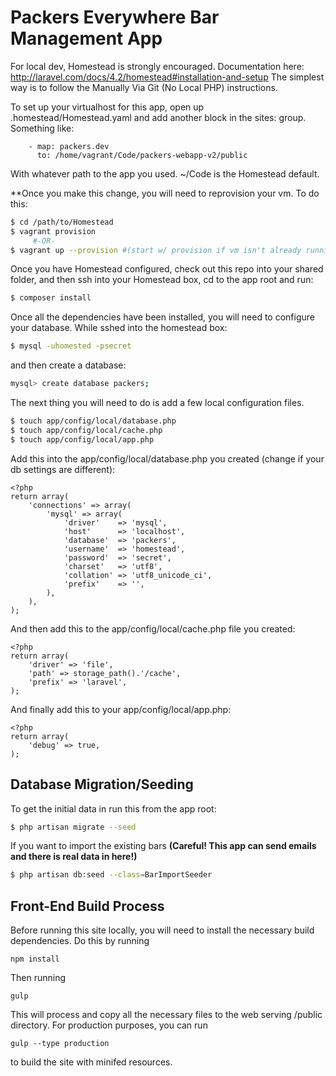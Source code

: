 # Packers Everywhere Bar Management App

For local dev, Homestead is strongly encouraged. Documentation here: http://laravel.com/docs/4.2/homestead#installation-and-setup
The simplest way is to follow the Manually Via Git (No Local PHP) instructions.

To set up your virtualhost for this app, open up .homestead/Homestead.yaml and add another block in the sites: group. Something like:
```
    - map: packers.dev
      to: /home/vagrant/Code/packers-webapp-v2/public
```
With whatever path to the app you used. ~/Code is the Homestead default.

**Once you make this change, you will need to reprovision your vm. To do this:
```sh
$ cd /path/to/Homestead
$ vagrant provision
     #-OR-
$ vagrant up --provision #(start w/ provision if vm isn't already running)
```
Once you have Homestead configured, check out this repo into your shared folder, and then ssh into your Homestead box, cd to the app root and run:
```sh
$ composer install
```
Once all the dependencies have been installed, you will need to configure your database.
While sshed into the homestead box:

```sh
$ mysql -uhomested -psecret
```
and then create a database:
```sh
mysql> create database packers;
```
The next thing you will need to do is add a few local configuration files.
```sh
$ touch app/config/local/database.php
$ touch app/config/local/cache.php
$ touch app/config/local/app.php
```
Add this into the app/config/local/database.php you created (change if your db settings are different):
```
<?php
return array(
    'connections' => array(
        'mysql' => array(
            'driver'    => 'mysql',
            'host'      => 'localhost',
            'database'  => 'packers',
            'username'  => 'homestead',
            'password'  => 'secret',
            'charset'   => 'utf8',
            'collation' => 'utf8_unicode_ci',
            'prefix'    => '',
        ),
    ),
);
```
And then add this to the app/config/local/cache.php file you created:
```
<?php
return array(
    'driver' => 'file',
    'path' => storage_path().'/cache',
    'prefix' => 'laravel',
);
```

And finally add this to your app/config/local/app.php:
```
<?php
return array(
	'debug' => true,
);
```

## Database Migration/Seeding
To get the initial data in run this from the app root:
```sh
$ php artisan migrate --seed
```
If you want to import the existing bars **(Careful! This app can send emails and there is real data in here!)**
```sh
$ php artisan db:seed --class=BarImportSeeder
```

## Front-End Build Process
Before running this site locally, you will need to install the necessary build dependencies. Do this by running

    npm install
    
Then running

    gulp
    
This will process and copy all the necessary files to the web serving /public directory. For production purposes, you can run

    gulp --type production
    
to build the site with minifed resources.
